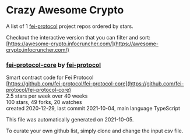 # Crazy Awesome Crypto
A list of 1 [fei-protocol](https://github.com/fei-protocol) project repos ordered by stars.  

Checkout the interactive version that you can filter and sort: 
[https://awesome-crypto.infocruncher.com/](https://awesome-crypto.infocruncher.com/)  


### [fei-protocol-core](https://github.com/fei-protocol/fei-protocol-core) by [fei-protocol](https://github.com/fei-protocol)  
Smart contract code for Fei Protocol  
[https://github.com/fei-protocol/fei-protocol-core](https://github.com/fei-protocol/fei-protocol-core)  
2.5 stars per week over 40 weeks  
100 stars, 49 forks, 20 watches  
created 2020-12-29, last commit 2021-10-04, main language TypeScript  


This file was automatically generated on 2021-10-05.  

To curate your own github list, simply clone and change the input csv file.  